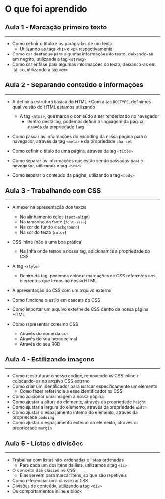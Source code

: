 # O que foi aprendido

##  Aula 1 - Marcação primeiro texto 
---
* Como definir o título e os parágrafos de um texto
    * Utilizando as tags `<h1>` e `<p>`
    respectivamente
* Como dar destaque para algumas informações do texto, deixando-as em negrito, utilizando a tag `<strong>`
* Como dar ênfase para algumas informações do texto, deixando-as em itálico, utilizando a tag `<em>`

## Aula 2 - Separando conteúdo e informações
---
* A definir a estrutura básica do HTML
    *Com a tag `DOCTYPE`, definimos qual versão do HTML estamos utilizando

    * A tag `<html>`, que marca o conteúdo a ser renderizado no navegador
        * Dentro desta tag, podemos definir a linguagem da página, através da propriedade `lang`
* Como passar as informações do encoding da nossa página para o navegador, através da tag `<meta>` e da propriedade `charset`
* Como definir o título de uma página, através da tag `<title>`
* Como separar as informações que estão sendo passadas para o navegador, utilizando a tag `<head>`
* Como separar o conteúdo da página, utilizando a tag `<body>`

## Aula 3 - Trabalhando com CSS
---
* A mexer na apresentação dos textos
    * No alinhamento deles (`text-align`)
    * No tamanho da fonte (`font-size`)
    * Na cor de fundo (`background`)
    * Na cor do texto (`color`)

* CSS inline (não é uma boa prática)
    * Na linha onde temos a nossa tag, adicionamos a propriedade do CSS

* A tag `<style>`
    * Dentro da tag, podemos colocar marcações de CSS referentes aos elementos que temos no nosso HTML
* A apresentação do CSS com um arquivo externo
* Como funciona o estilo em cascata do CSS
* Como importar um arquivo externo de CSS dentro da nossa página HTML
* Como representar cores no CSS
    * Através do nome da cor
    * Através do seu hexadecimal
    * Através do seu RGB

## Aula 4 - Estilizando imagens
---
* Como reestruturar o nosso código, removendo os CSS inline e colocando-os no arquivo CSS externo
* Como criar um identificador para marcar especificamente um elemento
    * Como fazer referência a esse identificador no CSS
* Como adicionar uma imagem à nossa página
* Como ajustar a altura do elemento, através da propriedade `height`
* Como ajustar a largura do elemento, através da propriedade `width`
* Como ajustar o espaçamento interno do elemento, através da propriedade `padding`
* Como ajustar o espaçamento externo do elemento, através da propriedade `margin`

## Aula 5 - Listas e divisões
---
* Trabalhar com listas não-ordenadas e listas ordenadas
    * Para cada um dos itens da lista, utilizamos a tag `<li>`
* O conceito das classes no CSS
    * Elas servem para marcar itens, só que são repetíveis
* Como referenciar uma classe no CSS
* Divisões de conteúdo, utilizando a tag `<div>`
* Os comportamentos inline e block

